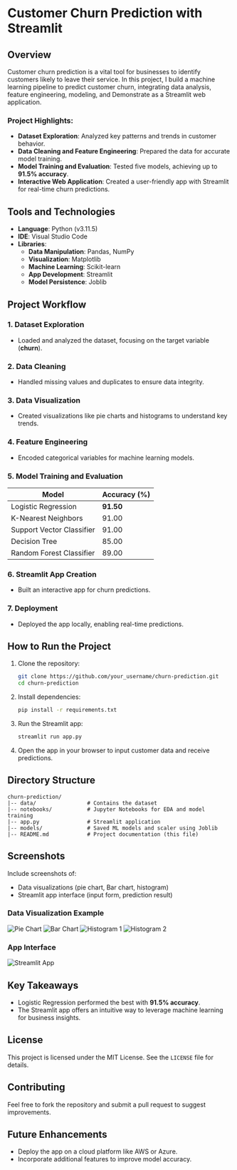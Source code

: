 # Customer Churn Prediction with Streamlit

## Overview
Customer churn prediction is a vital tool for businesses to identify customers likely to leave their service. In this project, I build a machine learning pipeline to predict customer churn, integrating data analysis, feature engineering, modeling, and Demonstrate as a Streamlit web application.

### Project Highlights:
- **Dataset Exploration**: Analyzed key patterns and trends in customer behavior.
- **Data Cleaning and Feature Engineering**: Prepared the data for accurate model training.
- **Model Training and Evaluation**: Tested five models, achieving up to **91.5% accuracy**.
- **Interactive Web Application**: Created a user-friendly app with Streamlit for real-time churn predictions.

## Tools and Technologies
- **Language**: Python (v3.11.5)
- **IDE**: Visual Studio Code
- **Libraries**:
  - **Data Manipulation**: Pandas, NumPy
  - **Visualization**: Matplotlib
  - **Machine Learning**: Scikit-learn
  - **App Development**: Streamlit
  - **Model Persistence**: Joblib

## Project Workflow
### 1. Dataset Exploration
- Loaded and analyzed the dataset, focusing on the target variable (**churn**).

### 2. Data Cleaning
- Handled missing values and duplicates to ensure data integrity.

### 3. Data Visualization
- Created visualizations like pie charts and histograms to understand key trends.

### 4. Feature Engineering
- Encoded categorical variables for machine learning models.

### 5. Model Training and Evaluation
| Model                    | Accuracy (%) |
|--------------------------|--------------|
| Logistic Regression      | **91.50**    |
| K-Nearest Neighbors      | 91.00        |
| Support Vector Classifier| 91.00        |
| Decision Tree            | 85.00        |
| Random Forest Classifier | 89.00        |

### 6. Streamlit App Creation
- Built an interactive app for churn predictions.

### 7. Deployment
- Deployed the app locally, enabling real-time predictions.

## How to Run the Project
1. Clone the repository:
   ```bash
   git clone https://github.com/your_username/churn-prediction.git
   cd churn-prediction
   ```

2. Install dependencies:
   ```bash
   pip install -r requirements.txt
   ```

3. Run the Streamlit app:
   ```bash
   streamlit run app.py
   ```

4. Open the app in your browser to input customer data and receive predictions.

## Directory Structure
```
churn-prediction/
|-- data/                # Contains the dataset
|-- notebooks/           # Jupyter Notebooks for EDA and model training
|-- app.py               # Streamlit application
|-- models/              # Saved ML models and scaler using Joblib
|-- README.md            # Project documentation (this file)
```

## Screenshots
Include screenshots of:
- Data visualizations (pie chart, Bar chart, histogram)
- Streamlit app interface (input form, prediction result)
  
### Data Visualization Example
![Pie Chart](https://github.com/user-attachments/assets/3783d1d0-bf8a-4e8f-b0ce-86304fbeaa01)
![Bar Chart](https://github.com/user-attachments/assets/6bd0c243-1d3e-4d58-9692-fae05c86796f)
![Histogram 1](https://github.com/user-attachments/assets/9ecd46ce-ebcd-4603-8f99-06f08fce3751)
![Histogram 2](https://github.com/user-attachments/assets/bfda5628-ba8d-4c29-a5fb-795e57484221)

### App Interface
![Streamlit App](https://github.com/user-attachments/assets/316459d6-f250-4144-af3f-f8c0c9497baa)

## Key Takeaways
- Logistic Regression performed the best with **91.5% accuracy**.
- The Streamlit app offers an intuitive way to leverage machine learning for business insights.

## License
This project is licensed under the MIT License. See the `LICENSE` file for details.

## Contributing
Feel free to fork the repository and submit a pull request to suggest improvements.

## Future Enhancements
- Deploy the app on a cloud platform like AWS or Azure.
- Incorporate additional features to improve model accuracy.
